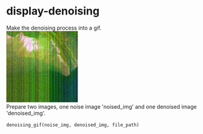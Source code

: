 # display-denoising
Make the denoising process into a gif.  
![image](https://github.com/Heibaizhu/display-denoising/blob/master/%E9%AB%98%E5%88%86-%E9%BB%84%E6%B2%B3%E5%8F%A3%E5%8E%BB%E5%99%AA.gif)  
Prepare two images, one noise image 'noised_img' and one denoised image 'denoised_img'.
```
denoising_gif(noise_img, denoised_img, file_path)
```

